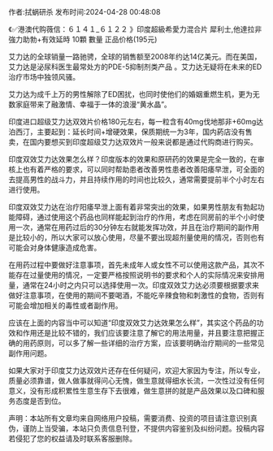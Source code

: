 <p>作者:拭蜗研杀 发布时间:2024-04-28 00:48:08</p>
<p>《✅港澳代购薇信：６１４１_６１２２ 》印度超級希愛力混合片 犀利士,他達拉非 強力助勃+有效延時 10顆 數量 正品价格(195元) </p>
									<p>艾力达的全球销量一路驰骋，全球的销售额至2008年约达14亿美元。而在美国，艾力达是泌尿科医生最常处方的PDE-5抑制剂类产品 。艾力达无疑将在未来的ED治疗市场中独领风骚。</p><p></p><p>艾力达为成千上万的男性解除了ED困扰，也同时使他们的婚姻重燃生机，更为无数家庭带来了融激情、幸福于一体的浪漫“黄水晶”。</p><p>印度进口超级艾力达双效片价格180元左右，每一粒含有40mg伐地那非+60mg达泊西汀，主要起到：延长时间+增硬效果，保质期统一为3年，国内葯店没有售卖，在国内要想买到印度超级艾力达双效片一般来说都是通过代购商进行购买。</p><p></p><p>印度双效艾力达效果怎么样？印度版本的效果和原研药的效果是完全一致的，在审核上也有着严格的要求，可以同时帮助患者改善男性患者改善阳痿早泄，可全面的去提高男性的战斗力，并且持续作用的时间也比较久，通常需要提前半个小时左右进行使用。</p><p>印度双效艾力达在治疗阳痿早泄上面有着非常突出的效果，如果男性朋友有勃起功能障碍，通过使用这个药品也同样能起到治疗的作用，考虑在同房前的半个小时使用一次，通常在用药过后的30分钟左右就能发挥功效，并且在治疗期间的副作用是比较小的，所以大家可以放心使用，尽量不要出现超剂量使用的情况，否则也有可能会对身体健康造成危害。</p><p>在用药过程中要做好注意事项，首先未成年人或女性不可以使用这款产品，其次不能存在过量使用的情况，一定要严格按照说明书的要求和个人的实际情况来安排用量，通常在24小时之内只可以选择使用一次。印度双效艾力达必须要根据要求来做好注意事项，在使用的期间不要喝酒，不能吃辛辣食物和刺激性的食物，否则有可能会增加相关的毒性或者副作用。</p><p>应该在上面的内容当中可以知道“印度双效艾力达效果怎么样”，其实这个药品的功效和作用还是比较不错的，我们应该要注意了解它的用法用量，并且要注意把握正确的用药原则，可以多了解一些详细的治疗方案，应该要明确治疗期间的一些常见副作用问题。</p><p>如果大家对于印度艾力达双效片还存在任何疑问，欢迎大家因为专注，所以专业，质量必须靠谱，做人做事就得问心无愧，做生意就得细水长流，一次性过没有任何意义，没有形成积累性生意生存下去很难，做生意拼的就是产品效果以及口碑和服务态度是否到位。</p>				声明：本站所有文章均来自网络用户投稿，需要消费、投资的项目请注意识别真伪，谨防上当受骗，本站只负责信息刊登，不提供内容鉴别及纠纷问题。投稿内容若侵犯了您的权益请及时联系客服删除。				
